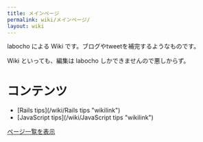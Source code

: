 ```yaml
---
title: メインページ
permalink: wiki/メインページ/
layout: wiki
---
```


labocho による Wiki です。ブログやtweetを補完するようなものです。

Wiki といっても、編集は labocho しかできませんので悪しからず。

コンテンツ
==========

-   [Rails tips](/wiki/Rails tips "wikilink")
-   [JavaScript tips](/wiki/JavaScript tips "wikilink")

[ページ一覧を表示](特別:ページ一覧 "wikilink")
